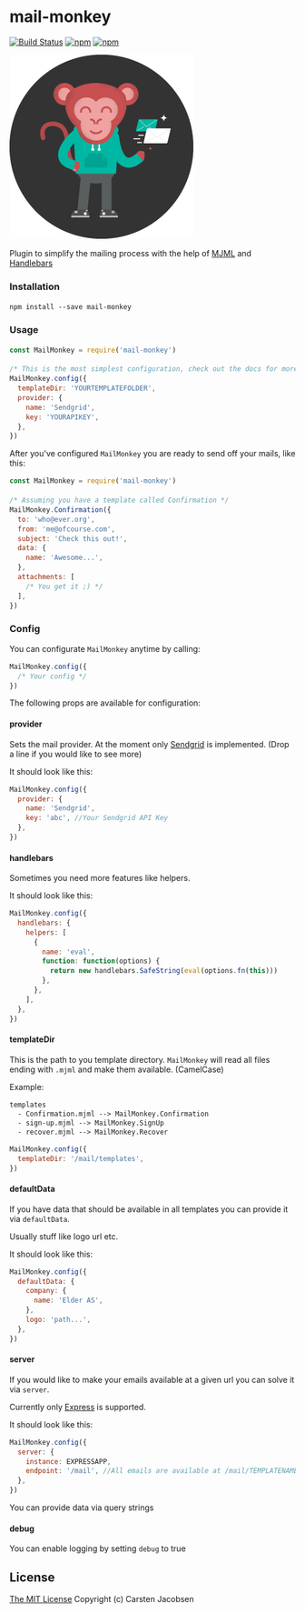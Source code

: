 # mail-monkey

[![Build Status](https://travis-ci.org/ElderAS/mail-monkey.svg?branch=master&style=flat-square)](https://travis-ci.org/ElderAS/mail-monkey)
[![npm](https://img.shields.io/npm/dt/mail-monkey.svg?style=flat-square)](https://www.npmjs.com/package/mail-monkey)
[![npm](https://img.shields.io/npm/v/mail-monkey.svg?style=flat-square)](https://www.npmjs.com/package/mail-monkey)

![MailMonkey](./logo.png)

Plugin to simplify the mailing process with the help of [MJML](https://mjml.io/) and [Handlebars](https://handlebarsjs.com/)

### Installation

`npm install --save mail-monkey`

### Usage

```js
const MailMonkey = require('mail-monkey')

/* This is the most simplest configuration, check out the docs for more features */
MailMonkey.config({
  templateDir: 'YOURTEMPLATEFOLDER',
  provider: {
    name: 'Sendgrid',
    key: 'YOURAPIKEY',
  },
})
```

After you've configured `MailMonkey` you are ready to send off your mails, like this:

```js
const MailMonkey = require('mail-monkey')

/* Assuming you have a template called Confirmation */
MailMonkey.Confirmation({
  to: 'who@ever.org',
  from: 'me@ofcourse.com',
  subject: 'Check this out!',
  data: {
    name: 'Awesome...',
  },
  attachments: [
    /* You get it ;) */
  ],
})
```

### Config

You can configurate `MailMonkey` anytime by calling:

```js
MailMonkey.config({
  /* Your config */
})
```

The following props are available for configuration:

#### provider

Sets the mail provider. At the moment only [Sendgrid](https://sendgrid.com/) is implemented. (Drop a line if you would like to see more)

It should look like this:

```js
MailMonkey.config({
  provider: {
    name: 'Sendgrid',
    key: 'abc', //Your Sendgrid API Key
  },
})
```

#### handlebars

Sometimes you need more features like helpers.

It should look like this:

```js
MailMonkey.config({
  handlebars: {
    helpers: [
      {
        name: 'eval',
        function: function(options) {
          return new handlebars.SafeString(eval(options.fn(this)))
        },
      },
    ],
  },
})
```

#### templateDir

This is the path to you template directory. `MailMonkey` will read all files ending with `.mjml` and make them available. (CamelCase)

Example:

```
templates
  - Confirmation.mjml --> MailMonkey.Confirmation
  - sign-up.mjml --> MailMonkey.SignUp
  - recover.mjml --> MailMonkey.Recover
```

```js
MailMonkey.config({
  templateDir: '/mail/templates',
})
```

#### defaultData

If you have data that should be available in all templates you can provide it via `defaultData`.

Usually stuff like logo url etc.

It should look like this:

```js
MailMonkey.config({
  defaultData: {
    company: {
      name: 'Elder AS',
    },
    logo: 'path...',
  },
})
```

#### server

If you would like to make your emails available at a given url you can solve it via `server`.

Currently only [Express](https://expressjs.com/) is supported.

It should look like this:

```js
MailMonkey.config({
  server: {
    instance: EXPRESSAPP,
    endpoint: '/mail', //All emails are available at /mail/TEMPLATENAME
  },
})
```

You can provide data via query strings

#### debug

You can enable logging by setting `debug` to true

## License

[The MIT License](http://opensource.org/licenses/MIT)
Copyright (c) Carsten Jacobsen
